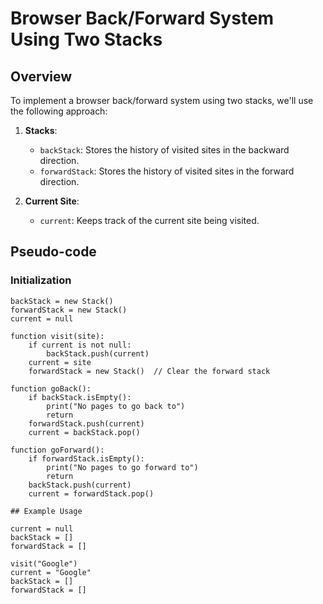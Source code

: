 # Browser Back/Forward System Using Two Stacks

## Overview

To implement a browser back/forward system using two stacks, we'll use the following approach:

1. **Stacks**:
   - `backStack`: Stores the history of visited sites in the backward direction.
   - `forwardStack`: Stores the history of visited sites in the forward direction.

2. **Current Site**:
   - `current`: Keeps track of the current site being visited.

## Pseudo-code

### Initialization
```pseudo
backStack = new Stack()
forwardStack = new Stack()
current = null

function visit(site):
    if current is not null:
        backStack.push(current)
    current = site
    forwardStack = new Stack()  // Clear the forward stack

function goBack():
    if backStack.isEmpty():
        print("No pages to go back to")
        return
    forwardStack.push(current)
    current = backStack.pop()

function goForward():
    if forwardStack.isEmpty():
        print("No pages to go forward to")
        return
    backStack.push(current)
    current = forwardStack.pop()

## Example Usage

current = null
backStack = []
forwardStack = []

visit("Google")
current = "Google"
backStack = []
forwardStack = []


